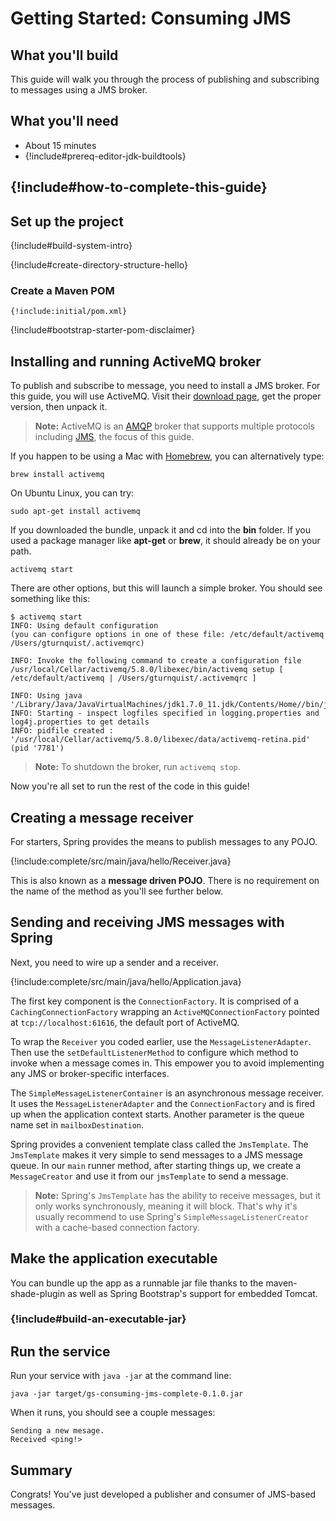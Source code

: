 Getting Started: Consuming JMS
==============================

What you'll build
-----------------

This guide will walk you through the process of publishing and subscribing to messages using a JMS broker.

What you'll need
----------------

 - About 15 minutes
 - {!include#prereq-editor-jdk-buildtools}

## {!include#how-to-complete-this-guide}


<a name="scratch"></a>
Set up the project
------------------

{!include#build-system-intro}

{!include#create-directory-structure-hello}

### Create a Maven POM

    {!include:initial/pom.xml}

{!include#bootstrap-starter-pom-disclaimer}

Installing and running ActiveMQ broker
--------------------------------------
To publish and subscribe to message, you need to install a JMS broker. For this guide, you will use ActiveMQ. Visit their [download page](http://activemq.apache.org/activemq-580-release.html), get the proper version, then unpack it.

> **Note:** ActiveMQ is an [AMQP](http://www.amqp.org/) broker that supports multiple protocols including [JMS](http://en.wikipedia.org/wiki/Java_Message_Service), the focus of this guide.

If you happen to be using a Mac with [Homebrew](http://mxcl.github.io/homebrew/), you can alternatively type:

    brew install activemq
    
On Ubuntu Linux, you can try:

    sudo apt-get install activemq
    
If you downloaded the bundle, unpack it and cd into the **bin** folder. If you used a package manager like **apt-get** or **brew**, it should already be on your path.

    activemq start
    
There are other options, but this will launch a simple broker. You should see something like this:

```
$ activemq start
INFO: Using default configuration
(you can configure options in one of these file: /etc/default/activemq /Users/gturnquist/.activemqrc)

INFO: Invoke the following command to create a configuration file
/usr/local/Cellar/activemq/5.8.0/libexec/bin/activemq setup [ /etc/default/activemq | /Users/gturnquist/.activemqrc ]

INFO: Using java '/Library/Java/JavaVirtualMachines/jdk1.7.0_11.jdk/Contents/Home//bin/java'
INFO: Starting - inspect logfiles specified in logging.properties and log4j.properties to get details
INFO: pidfile created : '/usr/local/Cellar/activemq/5.8.0/libexec/data/activemq-retina.pid' (pid '7781')
```
> **Note:** To shutdown the broker, run `activemq stop`.

Now you're all set to run the rest of the code in this guide!

<a name="initial"></a>
Creating a message receiver
---------------------------
For starters, Spring provides the means to publish messages to any POJO.

{!include:complete/src/main/java/hello/Receiver.java}

This is also known as a **message driven POJO**. There is no requirement on the name of the method as you'll see further below.

Sending and receiving JMS messages with Spring
----------------------------------------------
Next, you need to wire up a sender and a receiver.

{!include:complete/src/main/java/hello/Application.java}

The first key component is the `ConnectionFactory`. It is comprised of a `CachingConnectionFactory` wrapping an `ActiveMQConnectionFactory` pointed at `tcp://localhost:61616`, the default port of ActiveMQ.

To wrap the `Receiver` you coded earlier, use the `MessageListenerAdapter`. Then use the `setDefaultListenerMethod` to configure which method to invoke when a message comes in. This empower you to avoid implementing any JMS or broker-specific interfaces.

The `SimpleMessageListenerContainer` is an asynchronous message receiver. It uses the `MessageListenerAdapter` and the `ConnectionFactory` and is fired up when the application context starts. Another parameter is the queue name set in `mailboxDestination`.

Spring provides a convenient template class called the `JmsTemplate`. The `JmsTemplate` makes it very simple to send messages to a JMS message queue. In our `main` runner method, after starting things up, we create a `MessageCreator` and use it from our `jmsTemplate` to send a message.

> **Note:** Spring's `JmsTemplate` has the ability to receive messages, but it only works synchronously, meaning it will block. That's why it's usually recommend to use Spring's `SimpleMessageListenerCreator` with a cache-based connection factory.



Make the application executable
-------------------------------
You can bundle up the app as a runnable jar file thanks to the maven-shade-plugin as well as Spring Bootstrap's support for embedded Tomcat.

### {!include#build-an-executable-jar}


Run the service
---------------
Run your service with `java -jar` at the command line:

    java -jar target/gs-consuming-jms-complete-0.1.0.jar

When it runs, you should see a couple messages:

```
Sending a new mesage.
Received <ping!>
```

Summary
-------
Congrats! You've just developed a publisher and consumer of JMS-based messages.

[zip]: https://github.com/springframework-meta/gs-consuming-jms/archive/master.zip
